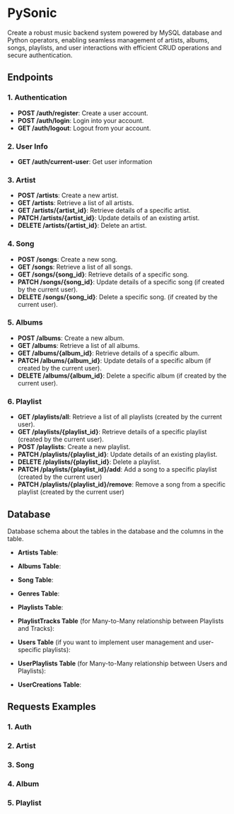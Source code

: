 # PySonic

Create a robust music backend system powered by MySQL database and Python operators, enabling seamless management of artists, albums, songs, playlists, and user interactions with efficient CRUD operations and secure authentication.

## Endpoints

### 1. Authentication

-   **POST /auth/register**: Create a user account.
-   **POST /auth/login**: Login into your account.
-   **GET /auth/logout**: Logout from your account.

### 2. User Info

-   **GET /auth/current-user**: Get user information

### 3. Artist

-   **POST /artists**: Create a new artist.
-   **GET /artists**: Retrieve a list of all artists.
-   **GET /artists/{artist_id}**: Retrieve details of a specific artist.
-   **PATCH /artists/{artist_id}**: Update details of an existing artist.
-   **DELETE /artists/{artist_id}**: Delete an artist.

### 4. Song

-   **POST /songs**: Create a new song.
-   **GET /songs**: Retrieve a list of all songs.
-   **GET /songs/{song_id}**: Retrieve details of a specific song.
-   **PATCH /songs/{song_id}**: Update details of a specific song (if created by the current user).
-   **DELETE /songs/{song_id}**: Delete a specific song. (if created by the current user).

### 5. Albums

-   **POST /albums**: Create a new album.
-   **GET /albums**: Retrieve a list of all albums.
-   **GET /albums/{album_id}**: Retrieve details of a specific album.
-   **PATCH /albums/{album_id}**: Update details of a specific album (if created by the current user).
-   **DELETE /albums/{album_id}**: Delete a specific album (if created by the current user).

### 6. Playlist

-   **GET /playlists/all**: Retrieve a list of all playlists (created by the current user).
-   **GET /playlists/{playlist_id}**: Retrieve details of a specific playlist (created by the current user).
-   **POST /playlists**: Create a new playlist.
-   **PATCH /playlists/{playlist_id}**: Update details of an existing playlist.
-   **DELETE /playlists/{playlist_id}**: Delete a playlist.
-   **PATCH /playlists/{playlist_id}/add**: Add a song to a specific playlist (created by the current user)
-   **PATCH /playlists/{playlist_id}/remove**: Remove a song from a specific playlist (created by the current user)

## Database

Database schema about the tables in the database and the columns in the table.

-   **Artists Table**:

-   **Albums Table**:

-   **Song Table**:

-   **Genres Table**:

-   **Playlists Table**:

-   **PlaylistTracks Table** (for Many-to-Many relationship between Playlists and Tracks):
-   **Users Table** (if you want to implement user management and user-specific playlists):

-   **UserPlaylists Table** (for Many-to-Many relationship between Users and Playlists):
-   **UserCreations Table**:

## Requests Examples

### 1. Auth

### 2. Artist

### 3. Song

### 4. Album

### 5. Playlist
